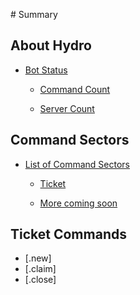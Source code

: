 ‌# Summary

## About Hydro

* [Bot Status]()    

    * [Command Count](cmdcount.md)    

    * [Server Count](servercount.md)

## Command Sectors

* [List of Command Sectors]()    

    * [Ticket](tcmd.md) 
    
    * [More coming soon](hcmd.md)

## Ticket Commands

* [.new]
* [.claim]
* [.close]